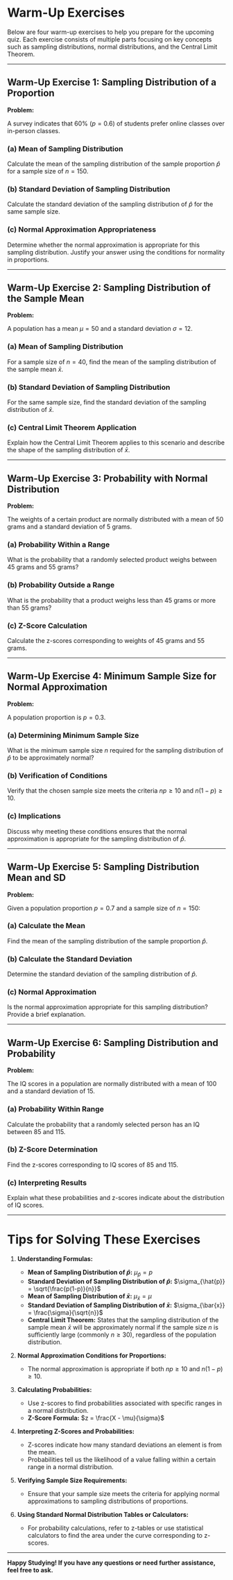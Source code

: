 # **Warm-Up Exercises**

Below are four warm-up exercises to help you prepare for the upcoming quiz. Each exercise consists of multiple parts focusing on key concepts such as sampling distributions, normal distributions, and the Central Limit Theorem.

---

## **Warm-Up Exercise 1: Sampling Distribution of a Proportion**

**Problem:**

A survey indicates that 60% ($p = 0.6$) of students prefer online classes over in-person classes.

### **(a) Mean of Sampling Distribution**

Calculate the mean of the sampling distribution of the sample proportion $\hat{p}$ for a sample size of $n = 150$.

### **(b) Standard Deviation of Sampling Distribution**

Calculate the standard deviation of the sampling distribution of $\hat{p}$ for the same sample size.

### **(c) Normal Approximation Appropriateness**

Determine whether the normal approximation is appropriate for this sampling distribution. Justify your answer using the conditions for normality in proportions.

---

## **Warm-Up Exercise 2: Sampling Distribution of the Sample Mean**

**Problem:**

A population has a mean $\mu = 50$ and a standard deviation $\sigma = 12$.

### **(a) Mean of Sampling Distribution**

For a sample size of $n = 40$, find the mean of the sampling distribution of the sample mean $\bar{x}$.

### **(b) Standard Deviation of Sampling Distribution**

For the same sample size, find the standard deviation of the sampling distribution of $\bar{x}$.

### **(c) Central Limit Theorem Application**

Explain how the Central Limit Theorem applies to this scenario and describe the shape of the sampling distribution of $\bar{x}$.

---

## **Warm-Up Exercise 3: Probability with Normal Distribution**

**Problem:**

The weights of a certain product are normally distributed with a mean of 50 grams and a standard deviation of 5 grams.

### **(a) Probability Within a Range**

What is the probability that a randomly selected product weighs between 45 grams and 55 grams?

### **(b) Probability Outside a Range**

What is the probability that a product weighs less than 45 grams or more than 55 grams?

### **(c) Z-Score Calculation**

Calculate the z-scores corresponding to weights of 45 grams and 55 grams.

---

## **Warm-Up Exercise 4: Minimum Sample Size for Normal Approximation**

**Problem:**

A population proportion is $p = 0.3$.

### **(a) Determining Minimum Sample Size**

What is the minimum sample size $n$ required for the sampling distribution of $\hat{p}$ to be approximately normal?

### **(b) Verification of Conditions**

Verify that the chosen sample size meets the criteria $np \geq 10$ and $n(1-p) \geq 10$.

### **(c) Implications**

Discuss why meeting these conditions ensures that the normal approximation is appropriate for the sampling distribution of $\hat{p}$.

---

## **Warm-Up Exercise 5: Sampling Distribution Mean and SD**

**Problem:**

Given a population proportion $p = 0.7$ and a sample size of $n = 150$:

### **(a) Calculate the Mean**

Find the mean of the sampling distribution of the sample proportion $\hat{p}$.

### **(b) Calculate the Standard Deviation**

Determine the standard deviation of the sampling distribution of $\hat{p}$.

### **(c) Normal Approximation**

Is the normal approximation appropriate for this sampling distribution? Provide a brief explanation.

---

## **Warm-Up Exercise 6: Sampling Distribution and Probability**

**Problem:**

The IQ scores in a population are normally distributed with a mean of 100 and a standard deviation of 15.

### **(a) Probability Within Range**

Calculate the probability that a randomly selected person has an IQ between 85 and 115.

### **(b) Z-Score Determination**

Find the z-scores corresponding to IQ scores of 85 and 115.

### **(c) Interpreting Results**

Explain what these probabilities and z-scores indicate about the distribution of IQ scores.

---

# **Tips for Solving These Exercises**

1. **Understanding Formulas:**
   - **Mean of Sampling Distribution of $\hat{p}$:** $\mu_{\hat{p}} = p$
   - **Standard Deviation of Sampling Distribution of $\hat{p}$:** $\sigma_{\hat{p}} = \sqrt{\frac{p(1-p)}{n}}$
   - **Mean of Sampling Distribution of $\bar{x}$:** $\mu_{\bar{x}} = \mu$
   - **Standard Deviation of Sampling Distribution of $\bar{x}$:** $\sigma_{\bar{x}} = \frac{\sigma}{\sqrt{n}}$
   - **Central Limit Theorem:** States that the sampling distribution of the sample mean $\bar{x}$ will be approximately normal if the sample size $n$ is sufficiently large (commonly $n \geq 30$), regardless of the population distribution.

2. **Normal Approximation Conditions for Proportions:**
   - The normal approximation is appropriate if both $np \geq 10$ and $n(1-p) \geq 10$.

3. **Calculating Probabilities:**
   - Use z-scores to find probabilities associated with specific ranges in a normal distribution.
   - **Z-Score Formula:** $z = \frac{X - \mu}{\sigma}$

4. **Interpreting Z-Scores and Probabilities:**
   - Z-scores indicate how many standard deviations an element is from the mean.
   - Probabilities tell us the likelihood of a value falling within a certain range in a normal distribution.

5. **Verifying Sample Size Requirements:**
   - Ensure that your sample size meets the criteria for applying normal approximations to sampling distributions of proportions.

6. **Using Standard Normal Distribution Tables or Calculators:**
   - For probability calculations, refer to z-tables or use statistical calculators to find the area under the curve corresponding to z-scores.

---

**Happy Studying! If you have any questions or need further assistance, feel free to ask.**
